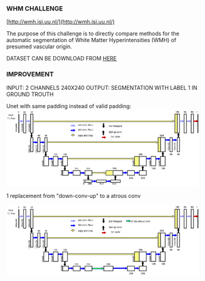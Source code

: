 ### WHM CHALLENGE

[http://wmh.isi.uu.nl/](http://wmh.isi.uu.nl/)

The purpose of this challenge is to directly compare methods for the automatic segmentation of White Matter Hyperintensities (WMH) of presumed vascular origin.

DATASET CAN BE DOWNLOAD FROM [HERE](http://wmh.isi.uu.nl/data/)

### IMPROVEMENT

INPUT: 2 CHANNELS 240X240
OUTPUT: SEGMENTATION WITH LABEL 1 IN GROUND TROUTH

Unet with same padding instead of valid padding:
![](img/Unet.png)

1 replacement from "down-conv-up" to a atrous conv

![](img/Unet_with_dialate.png)
